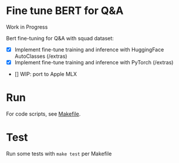 # Fine tune BERT for Q&A

Work in Progress

Bert fine-tuning for Q&A with squad dataset:

- [x] Implement fine-tune training and inference with HuggingFace AutoClasses (/extras)
- [x] Implement fine-tune training and inference with PyTorch (/extras)
- [] WIP: port to Apple MLX

# Run

For code scripts, see [Makefile](Makefile).

# Test

Run some tests with `make test` per Makefile
